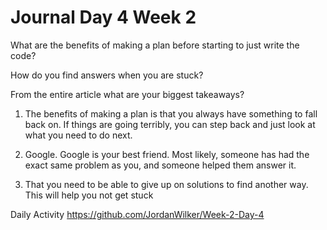 # Journal Day 4 Week 2

What are the benefits of making a plan before starting to just write the code?

How do you find answers when you are stuck?

From the entire article what are your biggest takeaways?

1) The benefits of making a plan is that you always have something to fall back on. If things are going terribly, you can step back and just look at what you need to do next.

2) Google. Google is your best friend. Most likely, someone has had the exact same problem as you, and someone helped them answer it.

3) That you need to be able to give up on solutions to find another way. This will help you not get stuck


Daily Activity
https://github.com/JordanWilker/Week-2-Day-4